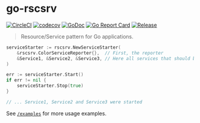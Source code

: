 # go-rscsrv

[![CircleCI](https://circleci.com/gh/lab259/go-rscsrv.svg?style=shield)](https://circleci.com/gh/lab259/go-rscsrv) [![codecov](https://codecov.io/gh/lab259/go-rscsrv/branch/master/graph/badge.svg)](https://codecov.io/gh/lab259/go-rscsrv) [![GoDoc](https://godoc.org/github.com/lab259/go-rscsrv?status.svg)](http://godoc.org/github.com/lab259/go-rscsrv) [![Go Report Card](https://goreportcard.com/badge/github.com/lab259/go-rscsrv)](https://goreportcard.com/report/github.com/lab259/go-rscsrv) [![Release](https://img.shields.io/github/release/lab259/go-rscsrv.svg?style=shield)](https://github.com/lab259/go-rscsrv/releases/latest)

> Resource/Service pattern for Go applications.

```go
serviceStarter := rscsrv.NewServiceStarter(
	&rscsrv.ColorServiceReporter{},  // First, the reporter
	&Service1, &Service2, &Service3, // Here all services that should be started.
)

err := serviceStarter.Start()
if err != nil {
	serviceStarter.Stop(true)
}

// ... Service1, Service2 and Service3 were started
```

See [`/examples`](/examples) for more usage examples.
